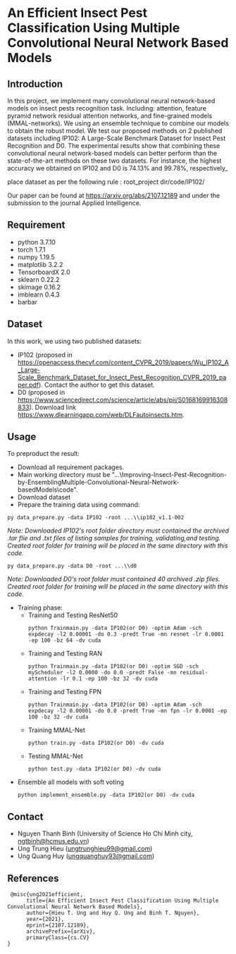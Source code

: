 # An Efficient Insect Pest Classification Using Multiple Convolutional Neural Network Based Models

## Introduction
In this project, we implement many convolutional neural network-based models on insect pests recognition task. Including:  attention, feature
pyramid network residual attention networks, and fine-grained models (MMAL-networks). We using an ensemble technique to combine our models to obtain the robust model.
We test our proposed methods on 2 published datasets including IP102: A Large-Scale Benchmark Dataset for Insect Pest Recognition and D0. The experimental results show that combining these convolutional neural network-based models can better perform than the state-of-the-art methods on these two datasets. For instance, the highest accuracy we obtained on IP102 and D0 is 74.13% and 99.78%, respectively_

place dataset as per the following rule :
root_project dir/code/IP102/

Our paper can be found at https://arxiv.org/abs/2107.12189 and under the submission to the journal Applied Intelligence.

## Requirement
- python 3.7.10
- torch 1.7.1
- numpy 1.19.5
- matplotlib 3.2.2
- TensorboardX 2.0
- sklearn 0.22.2
- skimage 0.16.2
- imblearn 0.4.3
- barbar

## Dataset
In this work, we using two published datasets:
- IP102 (proposed in https://openaccess.thecvf.com/content_CVPR_2019/papers/Wu_IP102_A_Large-Scale_Benchmark_Dataset_for_Insect_Pest_Recognition_CVPR_2019_paper.pdf). Contact the author to get this dataset.
- D0 (proposed in https://www.sciencedirect.com/science/article/abs/pii/S0168169916308833). Download link https://www.dlearningapp.com/web/DLFautoinsects.htm.
## Usage
To preproduct the result:
- Download all requirement packages.
- Main working directory must be "...\\Improving-Insect-Pest-Recognition-by-EnsemblingMultiple-Convolutional-Neural-Network-basedModels\\code".
- Download dataset
- Prepare the training data using command:
<pre><code>py data_prepare.py -data IP102 -root ...\\ip102_v1.1-002</code></pre>
_Note: Downloaded IP102's root folder directory must contained the archived .tar flie and .txt files of listing samples for training, validating,and testing. Created root folder for training will be placed in the same directory with this code._
<pre><code>py data_prepare.py -data D0 -root ...\\d0</code></pre>
_Note: Downloaded D0's root folder must contained 40 archived .zip files. Created root folder for training will be placed in the same directory with this code._
- Training phase:
  - Training and Testing ResNet50
    <pre><code>python Trainmain.py -data IP102(or D0) -optim Adam -sch expdecay -l2 0.00001 -do 0.3 -predt True -mn resnet -lr 0.0001 -ep 100 -bz 64 -dv cuda</code></pre>
  - Training and Testing RAN
    <pre><code>python Trainmain.py -data IP102(or D0) -optim SGD -sch myScheduler -l2 0.0000 -do 0.0 -predt False -mn residual-attention -lr 0.1 -ep 100 -bz 32 -dv cuda</code></pre>
  - Training and Testing FPN
    <pre><code>python Trainmain.py -data IP102(or D0) -optim Adam -sch expdecay -l2 0.00001 -do 0.0 -predt True -mn fpn -lr 0.0001 -ep 100 -bz 32 -dv cuda</code></pre>
  - Training MMAL-Net
    <pre><code>python train.py -data IP102(or D0) -dv cuda</code></pre>
  - Testing MMAL-Net
    <pre><code>python test.py -data IP102(or D0) -dv cuda</code></pre>
- Ensemble all models with soft voting
    <pre><code>python implement_ensemble.py -data IP102(or D0) -dv cuda</code></pre>
    
## Contact
- Nguyen Thanh Binh  (University of Science Ho Chi Minh city, ngtbinh@hcmus.edu.vn)
- Ung Trung Hieu (ungtrunghieu99@gmail.com)
- Ung Quang Huy (ungquanghuy93@gmail.com)

## References
<pre><code> @misc{ung2021efficient,
      title={An Efficient Insect Pest Classification Using Multiple Convolutional Neural Network Based Models}, 
      author={Hieu T. Ung and Huy Q. Ung and Binh T. Nguyen},
      year={2021},
      eprint={2107.12189},
      archivePrefix={arXiv},
      primaryClass={cs.CV}
}</code></pre>
